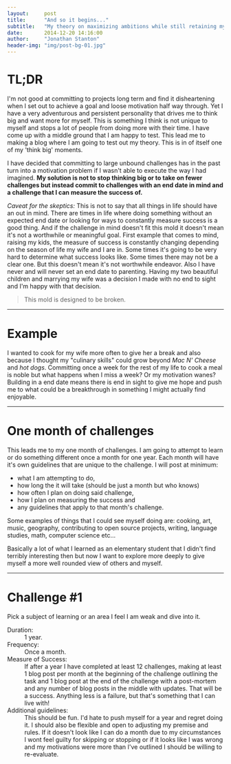 ```yaml
---
layout:     post
title:      "And so it begins..."
subtitle:   "My theory on maximizing ambitions while still retaining my sanity."
date:       2014-12-20 14:16:00
author:     "Jonathan Stanton"
header-img: "img/post-bg-01.jpg"
---
```


<h1>TL;DR</h1>
<p>I'm not good at committing to projects long term and
find it disheartening when I set out to achieve a goal and loose motivation half
way through. Yet I have a very adventurous and persistent personality that
drives me to think big and want more for myself. This is something I think is
not unique to myself and stops a lot of people from doing more with their time.
I have come up with a middle ground that I am happy to test. This lead me to
making a blog where I am going to test out my theory. This is in of itself one
of my 'think big' moments.

<p>I have decided that committing to large unbound challenges has in the past
turn into a motivation problem if I wasn't able to execute the way I had
imagined. <strong>My solution is not to stop thinking big or to take on fewer
challenges but instead commit to challenges with an end date in mind and a
challenge that I can measure the success of.</strong>

<p><i>Caveat for the skeptics:</i> This is not to say that all things in life should
have an out in mind. There are times in life where doing something without an
expected end date or looking for ways to constantly measure success is a good
thing. And if the challenge in mind doesn't fit this mold it doesn't mean it's
not a worthwhile or meaningful goal. First example that comes to mind, raising
my kids, the measure of success is constantly changing depending on the season
of life my wife and I are in. Some times it's going to be very hard to determine
what success looks like. Some times there may not be a clear one. But this
doesn't mean it's not worthwhile endeavor. Also I have never and will never set
an end date to parenting. Having my two beautiful children and marrying my wife
was a decision I made with no end to sight and I'm happy with that decision.

<blockquote>This mold is designed to be broken.</blockquote>

<hr>

<h1>Example</h1>
<p>I wanted to cook for my wife more often to give her a break and also
because I thought my "culinary skills" could grow beyond <i>Mac N' Cheese</i>
and <i>hot dogs</i>. Committing once a week for the rest of my life to cook a meal
is noble but what happens when I miss a week? Or my motivation wanes? Building
in a end date means there is end in sight to give me hope and push me to what
could be a breakthrough in something I might actually find enjoyable.

<hr>
<h1>One month of challenges</h1>
<p>This leads me to my one month of challenges. I am going to attempt to
learn or do something different once a month for one year. Each month will have
it's own guidelines that are unique to the challenge. I will post at minimum:
<ul>
  <li>what I am attempting to do,</li>
  <li>how long the it will take (should be just a month but who knows)</li>
  <li>how often I plan on doing said challenge,</li>
  <li>how I plan on measuring the success and</li>
  <li>any guidelines that apply to that month's challenge.</li>
</ul>

<p>Some examples of things that I could see myself doing are: cooking, art,
music, geography, contributing to open source projects, writing, language
studies, math, computer science etc...

<p>Basically a lot of what I learned as an elementary student that I didn't find
terribly interesting then but now I want to explore more deeply to give myself a
more well rounded view of others and myself.

<hr>

<h1>Challenge #1</h1>
<p>Pick a subject of learning or an area I feel I am weak and dive into it.</p>
<dl>
  <dt>Duration:</dt>
  <dd>1 year.</dd>

  <dt>Frequency:</dt>
  <dd>Once a month.</dd>

  <dt>Measure of Success:</dt>
  <dd>If after a year I have completed at
  least 12 challenges, making at least 1 blog post per month at the beginning of
  the challenge outlining the task and 1 blog post at the end of the challenge
  with a post-mortem and any number of blog posts in the middle with updates. That
  will be a success. Anything less is a failure, but that's something that I can
  live with!</dd>

  <dt>Additional guidelines:</dt>
  <dd>This should be fun. I'd hate to push
  myself for a year and regret doing it. I should also be flexible and open to
  adjusting my premise and rules. If it doesn't look like I can do a month due to
  my circumstances I wont feel guilty for skipping or stopping or if it looks like
  I was wrong and my motivations were more than I've outlined I should be willing
  to re-evaluate.</dd>
</dl>
